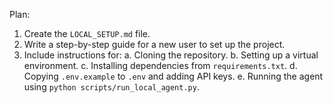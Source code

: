 Plan:
1. Create the `LOCAL_SETUP.md` file.
2. Write a step-by-step guide for a new user to set up the project.
3. Include instructions for:
   a. Cloning the repository.
   b. Setting up a virtual environment.
   c. Installing dependencies from `requirements.txt`.
   d. Copying `.env.example` to `.env` and adding API keys.
   e. Running the agent using `python scripts/run_local_agent.py`.